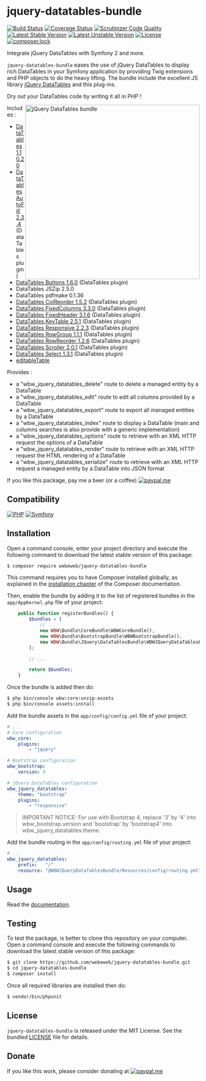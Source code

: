 jquery-datatables-bundle
========================

[![Build Status](https://img.shields.io/github/workflow/status/webeweb/jquery-datatables-bundle/build?style=flat-square)](https://github.com/webeweb/jquery-datatables-bundle/actions)
[![Coverage Status](https://img.shields.io/coveralls/github/webeweb/jquery-datatables-bundle/master.svg?style=flat-square)](https://coveralls.io/github/webeweb/jquery-datatables-bundle?branch=master)
[![Scrutinizer Code Quality](https://img.shields.io/scrutinizer/quality/g/webeweb/jquery-datatables-bundle/master.svg?style=flat-square)](https://scrutinizer-ci.com/g/webeweb/jquery-datatables-bundle/?branch=master)
[![Latest Stable Version](https://img.shields.io/packagist/v/webeweb/jquery-datatables-bundle.svg?style=flat-square)](https://packagist.org/packages/webeweb/jquery-datatables-bundle)
[![Latest Unstable Version](https://img.shields.io/packagist/vpre/webeweb/jquery-datatables-bundle.svg?style=flat-square)](https://packagist.org/packages/webeweb/jquery-datatables-bundle)
[![License](https://img.shields.io/packagist/l/webeweb/jquery-datatables-bundle.svg?style=flat-square)](https://packagist.org/packages/webeweb/jquery-datatables-bundle)
[![composer.lock](https://img.shields.io/badge/.lock-uncommited-important.svg?style=flat-square)](https://packagist.org/packages/webeweb/jquery-datatables-bundle)

Integrate jQuery DataTables with Symfony 2 and more.

`jquery-datatables-bundle` eases the use of jQuery DataTables to display rich
DataTables in your Symfony application by providing Twig extensions and PHP
objects to do the heavy lifting. The bundle include the excellent JS library
[jQuery DataTables](https://datatables.net/) and this plug-ins.

Dry out your DataTables code by writing it all in PHP !

<img src="https://raw.githubusercontent.com/webeweb/jquery-datatables-bundle/master/Resources/doc/screenshot_readme.png" alt="jQuery DataTables bundle" align="right" height="456"/>

Includes :

- [DataTables 1.10.20](https://datatables.net/)
- [DataTables AutoFill 2.3.4](https://datatables.net/extensions/autofill/) (DataTables plugin)
- [DataTables Buttons 1.6.0](https://datatables.net/extensions/buttons/) (DataTables plugin)
- DataTables JSZip 2.5.0
- DataTables pdfmake 0.1.36
- [DataTables ColReorder 1.5.2](https://datatables.net/extensions/colreorder/) (DataTables plugin)
- [DataTables FixedColumns 3.3.0](https://datatables.net/extensions/fixedcolumns/) (DataTables plugin)
- [DataTables FixedHeader 3.1.6](https://datatables.net/extensions/fixedheader/) (DataTables plugin)
- [DataTables KeyTable 2.5.1](https://datatables.net/extensions/keytable/) (DataTables plugin)
- [DataTables Responsive 2.2.3](https://datatables.net/extensions/responsive/) (DataTables plugin)
- [DataTables RowGroup 1.1.1](https://datatables.net/extensions/rowgroup/) (DataTables plugin)
- [DataTables RowReorder 1.2.6](https://datatables.net/extensions/rowreorder/) (DataTables plugin)
- [DataTables Scroller 2.0.1](https://datatables.net/extensions/scroller/) (DataTables plugin)
- [DataTables Select 1.3.1](https://datatables.net/extensions/select/) (DataTables plugin)
- [editableTable](https://github.com/mindmup/editable-table/)

Provides :

- a "wbw_jquery_datatables_delete" route to delete a managed entity by a DataTable
- a "wbw_jquery_datatables_edit" route to edit all columns provided by a DataTable
- a "wbw_jquery_datatables_export" route to export all managed entities by a DataTable
- a "wbw_jquery_datatables_index" route to display a DataTable (main and columns searches is also provide with a generic implementation)
- a "wbw_jquery_datatables_options" route to retrieve with an XML HTTP request the options of a DataTable
- a "wbw_jquery_datatables_render" route to retrieve with an XML HTTP request the HTML rendering of a DataTable
- a "wbw_jquery_datatables_serialize" route to retrieve with an XML HTTP request a managed entity by a DataTable into JSON format

If you like this package, pay me a beer (or a coffee)
[![paypal.me](https://img.shields.io/badge/paypal.me-webeweb-0070ba.svg?style=flat-square&logo=paypal)](https://www.paypal.me/webeweb)

## Compatibility

[![PHP](https://img.shields.io/packagist/php-v/webeweb/jquery-datatables-bundle.svg?style=flat-square)](http://php.net)
[![Symfony](https://img.shields.io/badge/symfony-%5E3.4%7C%5E4.0-brightness.svg?style=flat-square)](https://symfony.com)

## Installation

Open a command console, enter your project directory and execute the following
command to download the latest stable version of this package:

```bash
$ composer require webeweb/jquery-datatables-bundle
```

This command requires you to have Composer installed globally, as explained in
the [installation chapter](https://getcomposer.org/doc/00-intro.md) of the
Composer documentation.

Then, enable the bundle by adding it to the list of registered bundles
in the `app/AppKernel.php` file of your project:

```php
    public function registerBundles() {
        $bundles = [
            // ...
            new WBW\Bundle\CoreBundle\WBWCoreBundle(),
            new WBW\Bundle\BootstrapBundle\WBWBootstrapBundle(),
            new WBW\Bundle\JQuery\DataTablesBundle\WBWJQueryDataTablesBundle(),
        ];

        // ...

        return $bundles;
    }
```

Once the bundle is added then do:

```bash
$ php bin/console wbw:core:unzip-assets
$ php bin/console assets:install
```

Add the bundle assets in the `app/config/config.yml` file of your project:

```yaml
# ...
# Core configuration
wbw_core:
    plugins:
        - "jquery"

# Bootstrap configuration
wbw_bootstrap:
    version: 3

# jQuery DataTables configuration
wbw_jquery_datatables:
    theme: "bootstrap"
    plugins:
        - "responsive"
```

> IMPORTANT NOTICE: For use with Bootstrap 4, replace '3' by '4' into wbw_bootstrap.version and 
> 'bootstrap' by 'bootstrap4' into wbw_jquery_datatables.theme.

Add the bundle routing in the `app/config/routing.yml` file of your project:

```yaml
# ...
wbw_jquery_datatables:
    prefix:   "/"
    resource: "@WBWJQueryDataTablesBundle/Resources/config/routing.yml"
```

## Usage

Read the [documentation](Resources/doc/index.md).

## Testing

To test the package, is better to clone this repository on your computer.
Open a command console and execute the following commands to download the latest
stable version of this package:

```bash
$ git clone https://github.com/webeweb/jquery-datatables-bundle.git
$ cd jquery-datatables-bundle
$ composer install
```

Once all required libraries are installed then do:

```bash
$ vendor/bin/phpunit
```

## License

`jquery-datatables-bundle` is released under the MIT License. See the bundled
[LICENSE](LICENSE) file for details.

## Donate

If you like this work, please consider donating at
[![paypal.me](https://img.shields.io/badge/paypal.me-webeweb-0070ba.svg?style=flat-square&logo=paypal)](https://www.paypal.me/webeweb)
